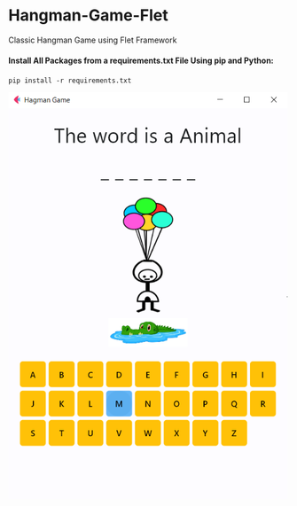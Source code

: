 # Hangman-Game-Flet
Classic Hangman Game using Flet Framework 

#### Install All Packages from a requirements.txt File Using pip and Python:

<code>pip install -r requirements.txt</code>



![result](Hangman/Screenshot.png)
